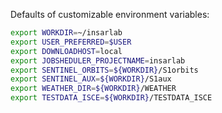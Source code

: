 Defaults of customizable environment variables:
```bash
export WORKDIR=~/insarlab
export USER_PREFERRED=$USER
export DOWNLOADHOST=local
export JOBSHEDULER_PROJECTNAME=insarlab
export SENTINEL_ORBITS=${WORKDIR}/S1orbits
export SENTINEL_AUX=${WORKDIR}/S1aux
export WEATHER_DIR=${WORKDIR}/WEATHER
export TESTDATA_ISCE=${WORKDIR}/TESTDATA_ISCE
```

